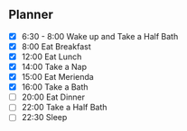 ## Planner 
- [x] 6:30 - 8:00  Wake up and Take a Half Bath
- [x] 8:00 Eat Breakfast
- [x] 12:00 Eat Lunch
- [x] 14:00 Take a Nap
- [x] 15:00  Eat Merienda
- [x] 16:00 Take a Bath 
- [ ] 20:00 Eat Dinner
- [ ] 22:00 Take a Half Bath
- [ ] 22:30 Sleep